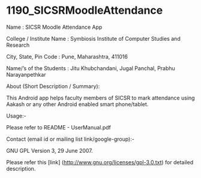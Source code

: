 1190_SICSRMoodleAttendance
==========================

Name : SICSR Moodle Attendance App

College / Institute Name : Symbiosis Institute of Computer Studies and Research

City, State, Pin Code : Pune, Maharashtra, 411016

Name/’s of the Students : Jitu Khubchandani, Jugal Panchal, Prabhu Narayanpethkar

About (Short Description / Summary):

This Android app helps faculty members of SICSR to mark attendance using Aakash or any other Android enabled smart phone/tablet.

Usage:-

Please refer to README - UserManual.pdf

Contact (email id or mailing list link/google-group):-

GNU GPL Version 3, 29 June 2007.

Please refer this [link] (http://www.gnu.org/licenses/gpl-3.0.txt) for detailed description.
